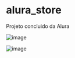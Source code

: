 # alura_store

Projeto concluido da Alura

![image](https://user-images.githubusercontent.com/75628046/190878035-7ebce32b-b2b7-4229-a5af-4eac3aa44755.png)

![image](https://user-images.githubusercontent.com/75628046/190878049-ee487e6d-3804-4bfb-b02c-10c861e776ae.png)


